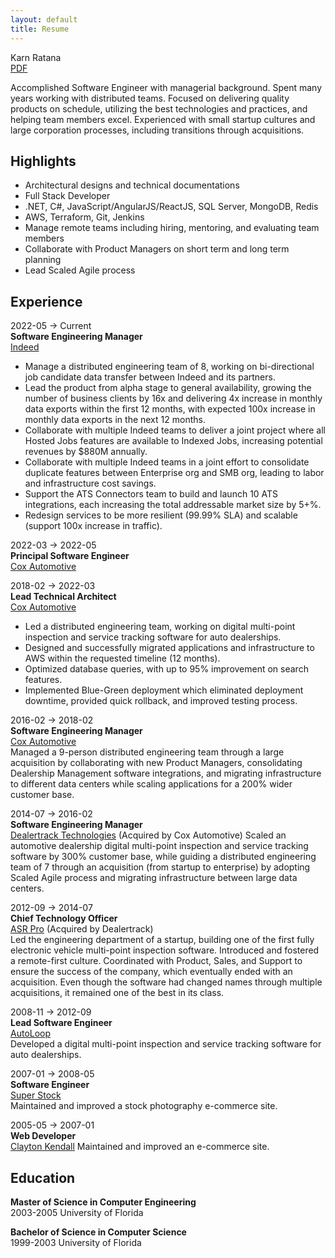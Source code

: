 ```yaml
---
layout: default
title: Resume
---
```


Karn Ratana  
[PDF](../assets/resume.pdf)  


Accomplished Software Engineer with managerial background.   Spent many years working with distributed teams.  Focused on delivering quality products on schedule, utilizing the best technologies and practices, and helping team members excel.  Experienced with small startup cultures and large corporation processes, including transitions through acquisitions.


## Highlights
- Architectural designs and technical documentations 
- Full Stack Developer
- .NET, C#, JavaScript/AngularJS/ReactJS, SQL Server, MongoDB, Redis
- AWS, Terraform, Git, Jenkins 
- Manage remote teams including hiring, mentoring, and evaluating team members
- Collaborate with Product Managers on short term and long term planning
- Lead Scaled Agile process


## Experience
2022-05 → Current  
**Software Engineering Manager**  
[Indeed](https://www.indeed.com/)  
- Manage a distributed engineering team of 8, working on bi-directional job candidate data transfer between Indeed and its partners.
- Lead the product from alpha stage to general availability, growing the number of business clients by 16x and delivering 4x increase in monthly data exports within the first 12 months, with expected 100x increase in monthly data exports in the next 12 months.
- Collaborate with multiple Indeed teams to deliver a joint project where all Hosted Jobs features are available to Indexed Jobs, increasing potential revenues by $880M annually.
- Collaborate with multiple Indeed teams in a joint effort to consolidate duplicate features between Enterprise org and SMB org, leading to labor and infrastructure cost savings.
- Support the ATS Connectors team to build and launch 10 ATS integrations, each increasing the total addressable market size by 5+%.
- Redesign services to be more resilient (99.99% SLA) and scalable (support 100x increase in traffic).

2022-03 → 2022-05  
**Principal Software Engineer**  
[Cox Automotive](https://www.coxautoinc.com/)  

2018-02 → 2022-03  
**Lead Technical Architect**  
[Cox Automotive](https://www.coxautoinc.com/)  
- Led a distributed engineering team, working on digital multi-point inspection and service tracking software for auto dealerships.
- Designed and successfully migrated applications and infrastructure to AWS within the requested timeline (12 months).
- Optimized database queries, with up to 95% improvement on search features.
- Implemented Blue-Green deployment which eliminated deployment downtime, provided quick rollback, and improved testing process.
   
2016-02 → 2018-02  
**Software Engineering Manager**  
[Cox Automotive](https://www.coxautoinc.com/)  
Managed a 9-person distributed engineering team through a large acquisition by collaborating with new Product Managers, consolidating Dealership Management software integrations, and migrating infrastructure to different data centers while scaling applications for a 200% wider customer base.

2014-07 → 2016-02  
**Software Engineering Manager**  
[Dealertrack Technologies](https://www.dealertrack.com) (Acquired by Cox Automotive)
Scaled an automotive dealership digital multi-point inspection and service tracking software by 300% customer base, while guiding a distributed engineering team of 7 through an acquisition (from startup to enterprise) by adopting Scaled Agile process and migrating infrastructure between large data centers.

2012-09 → 2014-07  
**Chief Technology Officer**  
[ASR Pro](https://www.asrpro.com) (Acquired by Dealertrack)  
Led the engineering department of a startup, building one of the first fully electronic vehicle multi-point inspection software.  Introduced and fostered a remote-first culture.  Coordinated with Product, Sales, and Support to ensure the success of the company, which eventually ended with an acquisition.
Even though the software had changed names through multiple acquisitions, it remained one of the best in its class.

2008-11 → 2012-09  
**Lead Software Engineer**  
[AutoLoop](https://www.autoloop.com)  
Developed a digital multi-point inspection and service tracking software for auto dealerships.

2007-01 → 2008-05  
**Software Engineer**  
[Super Stock](https://www.superstock.com)  
Maintained and improved a stock photography e-commerce site.

2005-05 → 2007-01  
**Web Developer**  
[Clayton Kendall](https://www.claytonkendall.com)
Maintained and improved an e-commerce site.


## Education
**Master of Science in Computer Engineering**  
2003-2005 University of Florida 

**Bachelor of Science in Computer Science**  
1999-2003 University of Florida 

